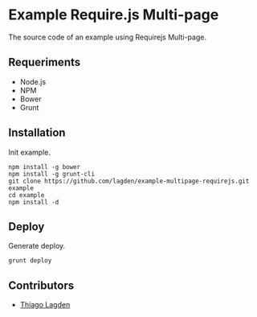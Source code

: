 Example Require.js Multi-page
=============================

The source code of an example using Requirejs Multi-page.

## Requeriments

- Node.js
- NPM
- Bower
- Grunt

## Installation

Init example.

	npm install -g bower
	npm install -g grunt-cli
	git clone https://github.com/lagden/example-multipage-requirejs.git example
	cd example
	npm install -d
	
## Deploy

Generate deploy.

	grunt deploy
	
## Contributors

- [Thiago Lagden](https://twitter.com/thiagolagden)